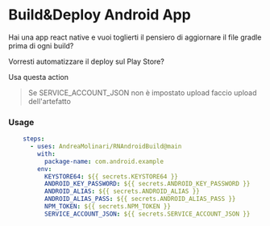 # Build&Deploy Android App

Hai una app react native e vuoi toglierti il pensiero di aggiornare il file gradle prima di ogni build?

Vorresti automatizzare il deploy sul Play Store?

Usa questa action

> Se SERVICE_ACCOUNT_JSON non è impostato upload faccio upload dell'artefatto

### Usage
```yml
    steps:
      - uses: AndreaMolinari/RNAndroidBuild@main
        with:
          package-name: com.android.example
        env:
          KEYSTORE64: ${{ secrets.KEYSTORE64 }}
          ANDROID_KEY_PASSWORD: ${{ secrets.ANDROID_KEY_PASSWORD }}
          ANDROID_ALIAS: ${{ secrets.ANDROID_ALIAS }}
          ANDROID_ALIAS_PASS: ${{ secrets.ANDROID_ALIAS_PASS }}
          NPM_TOKEN: ${{ secrets.NPM_TOKEN }}
          SERVICE_ACCOUNT_JSON: ${{ secrets.SERVICE_ACCOUNT_JSON }}
```